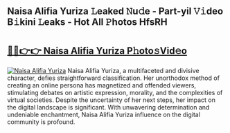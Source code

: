 ## Naisa Alifia Yuriza 𝙻eaked 𝙽u𝚍e - Part-yil 𝚅𝚒deo B𝚒kini 𝙻eaks - Hot All 𝙿hotos HfsRH

# <h2><a href="http://ld425q8.urlbe.top/?page=Naisa+Alifia+Yuriza">🔗🔗👉👉 Naisa Alifia Yuriza P𝚑oto𝚜Vid𝚎o</a></h2>

[![Naisa Alifia Yuriza](https://i.imgur.com/eBuTRDB.gif)](http://ld425q8.urlbe.top/?page=Naisa+Alifia+Yuriza)
Naisa Alifia Yuriza, a multifaceted and divisive character, defies straightforward classification. Her unorthodox method of creating an online persona has magnetized and offended viewers, stimulating debates on artistic expression, morality, and the complexities of virtual societies. Despite the uncertainty of her next steps, her impact on the digital landscape is significant. With unwavering determination and undeniable enchantment, Naisa Alifia Yuriza influence on the digital community is profound.
